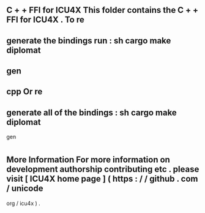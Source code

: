 #
C
+
+
FFI
for
ICU4X
This
folder
contains
the
C
+
+
FFI
for
ICU4X
.
To
re
-
generate
the
bindings
run
:
sh
cargo
make
diplomat
-
gen
-
cpp
Or
re
-
generate
all
of
the
bindings
:
sh
cargo
make
diplomat
-
gen
#
#
More
Information
For
more
information
on
development
authorship
contributing
etc
.
please
visit
[
ICU4X
home
page
]
(
https
:
/
/
github
.
com
/
unicode
-
org
/
icu4x
)
.

